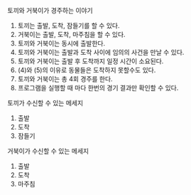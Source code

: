 토끼와 거북이가 경주하는 이야기
1. 토끼는 출발, 도착, 잠들기를 할 수 있다.
2. 거북이는 출발, 도착, 마주침을 할 수 있다.
3. 토끼와 거북이는 동시에 출발한다.
4. 토끼와 거북이는 출발과 도착 사이에 임의의 사건을 만날 수 있다.
5. 토끼와 거북이는 출발 후 도착까지 일정 시간이 소요된다.
6. (4)와 (5)의 이유로 동물들은 도착하지 못할수도 있다.
7. 토끼와 거북이는 총 4회 경주를 한다.
8. 프로그램을 실행할 때 마다 한번의 경기 결과만 확인할 수 있다.

토끼가 수신할 수 있는 메세지
1. 출발
2. 도착
3. 잠들기

거북이가 수신할 수 있는 메세지
1. 출발
2. 도착
3. 마주침
